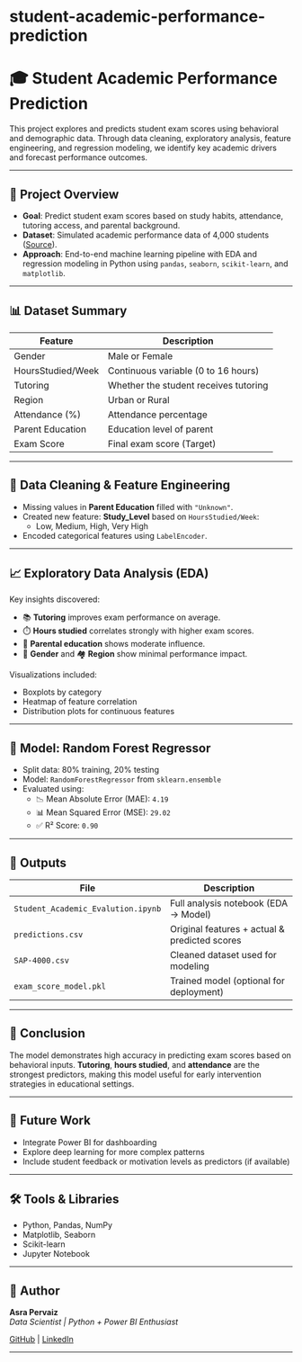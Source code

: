 # student-academic-performance-prediction
# 🎓 Student Academic Performance Prediction

This project explores and predicts student exam scores using behavioral and demographic data. Through data cleaning, exploratory analysis, feature engineering, and regression modeling, we identify key academic drivers and forecast performance outcomes.

---

## 📂 Project Overview

- **Goal**: Predict student exam scores based on study habits, attendance, tutoring access, and parental background.
- **Dataset**: Simulated academic performance data of 4,000 students ([Source](https://www.kaggle.com/datasets/firedmosquito831/student-academic-performance-simulation-4000)).
- **Approach**: End-to-end machine learning pipeline with EDA and regression modeling in Python using `pandas`, `seaborn`, `scikit-learn`, and `matplotlib`.

---

## 📊 Dataset Summary

| Feature               | Description                                 |
|-----------------------|---------------------------------------------|
| Gender                | Male or Female                              |
| HoursStudied/Week     | Continuous variable (0 to 16 hours)         |
| Tutoring              | Whether the student receives tutoring       |
| Region                | Urban or Rural                              |
| Attendance (%)        | Attendance percentage                       |
| Parent Education      | Education level of parent                   |
| Exam Score            | Final exam score (Target)                  |

---

## 🧹 Data Cleaning & Feature Engineering

- Missing values in **Parent Education** filled with `"Unknown"`.
- Created new feature: **Study_Level** based on `HoursStudied/Week`:
  - Low, Medium, High, Very High
- Encoded categorical features using `LabelEncoder`.

---

## 📈 Exploratory Data Analysis (EDA)

Key insights discovered:

- 📚 **Tutoring** improves exam performance on average.
- ⏱️ **Hours studied** correlates strongly with higher exam scores.
- 🧾 **Parental education** shows moderate influence.
- 🧍 **Gender** and 🏘️ **Region** show minimal performance impact.

Visualizations included:
- Boxplots by category
- Heatmap of feature correlation
- Distribution plots for continuous features

---

## 🤖 Model: Random Forest Regressor

- Split data: 80% training, 20% testing
- Model: `RandomForestRegressor` from `sklearn.ensemble`
- Evaluated using:
  - 📉 Mean Absolute Error (MAE): `4.19`
  - 📊 Mean Squared Error (MSE): `29.02`
  - ✅ R² Score: `0.90`

---

## 📝 Outputs

| File                          | Description                              |
|-------------------------------|------------------------------------------|
| `Student_Academic_Evalution.ipynb` | Full analysis notebook (EDA → Model)     |
| `predictions.csv`             | Original features + actual & predicted scores |
| `SAP-4000.csv`                | Cleaned dataset used for modeling        |
| `exam_score_model.pkl`        | Trained model (optional for deployment)  |

---

## 📌 Conclusion

The model demonstrates high accuracy in predicting exam scores based on behavioral inputs. **Tutoring**, **hours studied**, and **attendance** are the strongest predictors, making this model useful for early intervention strategies in educational settings.

---

## 🚀 Future Work

- Integrate Power BI for dashboarding
- Explore deep learning for more complex patterns
- Include student feedback or motivation levels as predictors (if available)

---

## 🛠️ Tools & Libraries

- Python, Pandas, NumPy
- Matplotlib, Seaborn
- Scikit-learn
- Jupyter Notebook

---

## 🙌 Author

**Asra Pervaiz**  
*Data Scientist | Python + Power BI Enthusiast*

[GitHub](https://github.com/pervaizasra) | [LinkedIn](https://www.linkedin.com/in/asra-pervaiz-712b7b1b5/)

---
